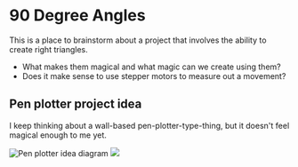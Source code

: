 # 90 Degree Angles

This is a place to brainstorm about a project that involves the ability to create right triangles.

* What makes them magical and what magic can we create using them? 
* Does it make sense to use stepper motors to measure out a movement?


## Pen plotter project idea
I keep thinking about a wall-based pen-plotter-type-thing, but it doesn't feel magical enough to me yet.

![Pen plotter idea diagram](./pen_plotter.svg)
<img src="./pen_plotter.svg">
